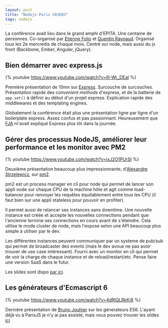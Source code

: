 ```yaml
---
layout: post
title: "Nodejs Paris S01E03"
tags: nodejs
---
```


La conférence avait lieu dans le grand amphi d'EPITA. Une centaine de
personnes. Co-organisé par [Etienne Folio][1] et
[Quentin Raynaud][2]. Organisé tous les 2e mercredis
de chaque mois. Centré sur node, mais aussi du js front (Backbone, Ember,
Angular, jQuery).

## Bien démarrer avec express.js

{% youtube https://www.youtube.com/watch?v=III-Wr_DEaI %}

Première présentation de 10mn sur [Express][3]. Surcouche
de surcouches. Présentation rapide des _convenient methods_ d'express, et de la
batterie de `app.set()` à définir au début d'un projet express. Explication
rapide des middlewares et des templating engines.

Globalement la conférence était plus une présentation ligne par ligne d'un
boilerplate express. Assez confus et pas passionnant. Heureusement que [FJA][4]
m'avait expliqué Express plus tôt dans la journée.

## Gérer des processus NodeJS, améliorer leur performance et les monitor avec PM2

{% youtube https://www.youtube.com/watch?v=ixJ2O1PUrSI %}

Deuxième présentation beaucoup plus impressionnante, d'[Alexandre
Strzelewicz][5], sur
[pm2][6].

pm2 est un process manager en cli pour node qui permet de lancer son appli node
sur chaque CPU de la machine hôte et agit comme load-balancer pour renvoyer les
requêtes équitablement entre tous les CPU (il faut bien sur une appli stateless
pour pouvoir en profiter). 

Il permet aussi de relancer ses instances sans
downtime. Une nouvelle instance est créée et accepte les nouvelles connections
pendant que l'ancienne termine ses connections en cours avant de s'éteindre.
Cela utilise le mode cluster de node, mais l'expose selon une API beaucoup plus
simple à utiliser par le dev. 

Les différentes instances peuvent communiquer par
un systeme de pub/sub qui permet de broadcaster des events (mais le dev avoue
ne pas avoir trouver de use case intéressant). Fourni avec un monitor en cli
qui permet de voir la charge de chaque instance et de reload/restart/etc. Pense
faire une version SaaS dans le futur.

Les slides sont dispo [par
ici][7].

## Les générateurs d'Ecmascript 6

{% youtube https://www.youtube.com/watch?v=4dRlQLRkKi8 %}

Dernière présentation de [Bruno Jouhier][8] sur les
génerateurs ES6. L'ayant déjà vu à ParisJS je n'y ai pas assisté, mais vous
pouvez trouver les slides
[ici][9]


[1]: https://twitter.com/ornthalas
[2]: https://github.com/qraynaud
[3]: http://expressjs.com/
[4]: https://twitter.com/floby
[5]: https://twitter.com/strzel_a
[6]: https://github.com/Unitech/pm2
[7]: http://www.slideshare.net/Alexandre-Strzelewicz/pm2-pres
[8]: https://twitter.com/bjouhier
[9]: http://prezi.com/y4zkffcri6w1/asyncawait-avec-les-generateurs-harmony/

